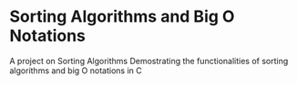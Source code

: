 # Sorting Algorithms and Big O Notations
A project on Sorting Algorithms
Demostrating the functionalities of sorting algorithms and big O notations in C
